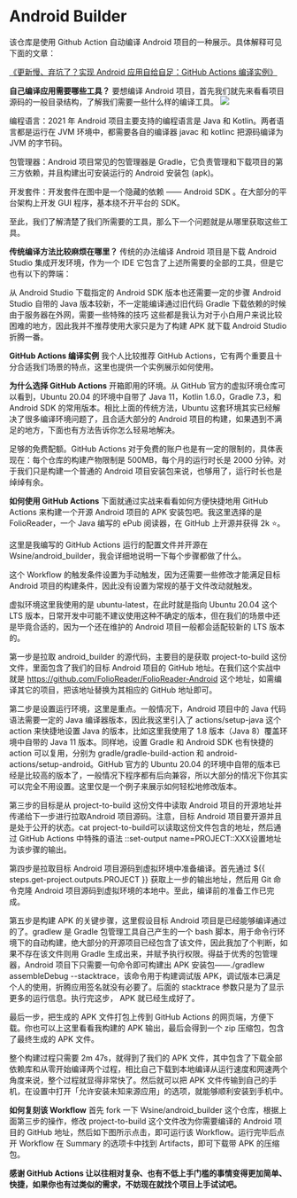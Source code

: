 # Android Builder

该仓库是使用 Github Action 自动编译 Android 项目的一种展示。具体解释可见下面的文章：

[《更新慢、弃坑了？实现 Android 应用自给自足：GitHub Actions 编译实例》](https://sspai.com/post/70427)

**自己编译应用需要哪些工具？**
要想编译 Android 项目，首先我们就先来看看项目源码的一般目录结构，了解我们需要一些什么样的编译工具。
![](https://raw.githubusercontent.com/hubhike/android_apk_builder/main/pic/c6sa635b34tbdihvm0sg.webp)

编程语言：2021 年 Android 项目主要支持的编程语言是 Java 和 Kotlin。两者语言都是运行在 JVM 环境中，都需要各自的编译器 javac 和 kotlinc 把源码编译为 JVM 的字节码。

包管理器：Android 项目常见的包管理器是 Gradle，它负责管理和下载项目的第三方依赖，并且构建出可安装运行的 Android 安装包 (apk)。

开发套件：开发套件在图中是一个隐藏的依赖 —— Android SDK 。在大部分的平台架构上开发 GUI 程序，基本绕不开平台的 SDK。

至此，我们了解清楚了我们所需要的工具，那么下一个问题就是从哪里获取这些工具。

**传统编译方法比较麻烦在哪里？**
传统的办法编译 Android 项目是下载 Android Studio 集成开发环境，作为一个 IDE 它包含了上述所需要的全部的工具，但是它也有以下的弊端：

从 Android Studio 下载指定的 Android SDK 版本也还需要一定的步骤
Android Studio 自带的 Java 版本较新，不一定能编译通过旧代码
Gradle 下载依赖的时候由于服务器在外网，需要一些特殊的技巧
这些都是我认为对于小白用户来说比较困难的地方，因此我并不推荐使用大家只是为了构建 APK 就下载 Android Studio 折腾一番。

**GitHub Actions 编译实例**
我个人比较推荐 GitHub Actions，它有两个重要且十分合适我们场景的特点，这里也提供一个实例展示如何使用。

**为什么选择 GitHub Actions**
开箱即用的环境。从 GitHub 官方的虚拟环境仓库可以看到，Ubuntu 20.04 的环境中自带了 Java 11，Kotlin 1.6.0，Gradle 7.3，和 Android SDK 的常用版本。相比上面的传统方法，Ubuntu 这套环境其实已经解决了很多编译环境问题了，且合适大部分的 Android 项目的构建，如果遇到不满足的地方，下面也有方法告诉你怎么轻易地解决。

足够的免费配额。GitHub Actions 对于免费的账户也是有一定的限制的，具体表现在：每个仓库的构建产物限制是 500MB，每个月的运行时长是 2000 分钟。对于我们只是构建一个普通的 Android 项目安装包来说，也够用了，运行时长也是绰绰有余。

**如何使用 GitHub Actions**
下面就通过实战来看看如何方便快捷地用 GitHub Actions 来构建一个开源 Android 项目的 APK 安装包吧。我这里选择的是 FolioReader，一个 Java 编写的 ePub 阅读器，在 GitHub 上开源并获得 2k ⭐。

这里是我编写的 GitHub Actions 运行的配置文件并开源在 Wsine/android_builder，我会详细地说明一下每个步骤都做了什么。

这个 Workflow 的触发条件设置为手动触发，因为还需要一些修改才能满足目标 Android 项目的构建条件，因此没有设置为常规的基于文件改动就触发。

虚拟环境这里我使用的是 ubuntu-latest，在此时就是指向 Ubuntu 20.04 这个 LTS 版本，日常开发中可能不建议使用这种不确定的版本，但在我们的场景中还是毕竟合适的，因为一个还在维护的 Android 项目一般都会适配较新的 LTS 版本的。

第一步是拉取 android_builder 的源代码，主要目的是获取 project-to-build 这份文件，里面包含了我们的目标 Android 项目的 GitHub 地址。在我们这个实战中就是 https://github.com/FolioReader/FolioReader-Android 这个地址，如需编译其它的项目，把该地址替换为其相应的 GitHub 地址即可。

第二步是设置运行环境，这里是重点。一般情况下，Android 项目中的 Java 代码语法需要一定的 Java 编译器版本，因此我这里引入了 actions/setup-java 这个 action 来快捷地设置 Java 的版本，比如这里我使用了 1.8 版本（Java 8）覆盖环境中自带的 Java 11 版本。同样地，设置 Gradle 和 Android SDK 也有快捷的 action 可以复用，分别为 gradle/gradle-build-action 和 android-actions/setup-android。GitHub 官方的 Ubuntu 20.04 的环境中自带的版本已经是比较高的版本了，一般情况下程序都有后向兼容，所以大部分的情况下你其实可以完全不用设置。这里仅是一个例子来展示如何轻松地修改版本。

第三步的目标是从 project-to-build 这份文件中读取 Android 项目的开源地址并传递给下一步进行拉取Android 项目源码。注意，目标 Android 项目要开源并且是处于公开的状态。cat project-to-build可以读取这份文件包含的地址，然后通过 GitHub Actions 中特殊的语法 ::set-output name=PROJECT::XXX设置地址为该步骤的输出。

第四步是拉取目标 Android 项目源码到虚拟环境中准备编译。首先通过 ${{ steps.get-project.outputs.PROJECT }} 获取上一步的输出地址，然后用 Git 命令克隆 Android 项目源码到虚拟环境的本地中。至此，编译前的准备工作已完成。

第五步是构建 APK 的关键步骤，这里假设目标 Android 项目是已经能够编译通过的了。gradlew 是 Gradle 包管理工具自己产生的一个 bash 脚本，用于命令行环境下的自动构建，绝大部分的开源项目已经包含了该文件，因此我加了个判断，如果不存在该文件则用 Gradle 生成出来，并赋予执行权限。得益于优秀的包管理器，Android 项目下只需要一句命令即可构建出 APK 安装包——./gradlew assembleDebug --stacktrace，该命令用于构建调试版 APK，调试版本已满足个人的使用，折腾应用签名就没有必要了。后面的 stacktrace 参数只是为了显示更多的运行信息。执行完这步， APK 就已经生成好了。

最后一步，把生成的 APK 文件打包上传到 GitHub Actions 的网页端，方便下载。你也可以上这里看看我构建的 APK 输出，最后会得到一个 zip 压缩包，包含了最终生成的 APK 文件。

整个构建过程只需要 2m 47s，就得到了我们的 APK 文件，其中包含了下载全部依赖库和从零开始编译两个过程，相比自己下载到本地编译从运行速度和网速两个角度来说，整个过程就显得非常快了。然后就可以把 APK 文件传输到自己的手机，在设置中打开「允许安装未知来源应用」的选项，就能够顺利安装到手机中。

**如何复刻该 Workflow**
首先 fork 一下 Wsine/android_builder 这个仓库，根据上面第三步的操作，修改 project-to-build 这个文件改为你需要编译的 Android 项目的 GitHub 地址，然后如下图所示点击，即可运行该 Workflow。运行完毕后点开 Workflow 在 Summary 的选项卡中找到 Artifacts，即可下载带 APK 的压缩包。

**感谢 GitHub Actions 让以往相对复杂、也有不低上手门槛的事情变得更加简单、快捷，如果你也有过类似的需求，不妨现在就找个项目上手试试吧。**
